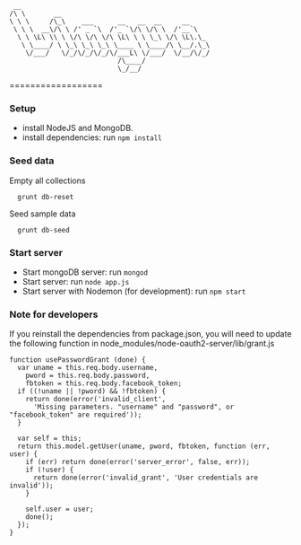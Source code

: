      __                                               
    /\ \       __                                     
    \ \ \     /\_\    ___      __   __  __     __     
     \ \ \  __\/\ \ /' _ `\  /'_ `\/\ \/\ \  /'__`\   
      \ \ \L\ \\ \ \/\ \/\ \/\ \L\ \ \ \_\ \/\ \L\.\_ 
       \ \____/ \ \_\ \_\ \_\ \____ \ \____/\ \__/.\_\
        \/___/   \/_/\/_/\/_/\/___L\ \/___/  \/__/\/_/
                               /\____/                
                               \_/__/                 
                                                      
==================

### Setup ###
* install NodeJS and MongoDB.
* install dependencies: run ```npm install```

### Seed data ###
Empty all collections
```
  grunt db-reset
```
Seed sample data
```
  grunt db-seed
```
### Start server ###
* Start mongoDB server: run ```mongod```
* Start server: run ```node app.js```
* Start server with Nodemon (for development): run ```npm start```

### Note for developers ###
If you reinstall the dependencies from package.json, you will need to update the following function in node_modules/node-oauth2-server/lib/grant.js
```
function usePasswordGrant (done) {
  var uname = this.req.body.username,
    pword = this.req.body.password,
    fbtoken = this.req.body.facebook_token;
  if ((!uname || !pword) && !fbtoken) {
    return done(error('invalid_client',
      'Missing parameters. "username" and "password", or "facebook_token" are required'));
  }

  var self = this;
  return this.model.getUser(uname, pword, fbtoken, function (err, user) {
    if (err) return done(error('server_error', false, err));
    if (!user) {
      return done(error('invalid_grant', 'User credentials are invalid'));
    }

    self.user = user;
    done();
  });
}
```
